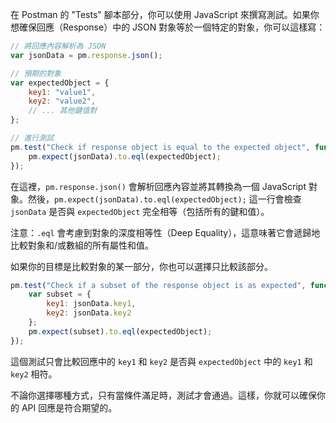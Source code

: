 在 Postman 的 "Tests" 腳本部分，你可以使用 JavaScript 來撰寫測試。如果你想確保回應（Response）中的 JSON 對象等於一個特定的對象，你可以這樣寫：

```javascript
// 將回應內容解析為 JSON
var jsonData = pm.response.json();

// 預期的對象
var expectedObject = {
    key1: "value1",
    key2: "value2",
    // ... 其他鍵值對
};

// 進行測試
pm.test("Check if response object is equal to the expected object", function () {
    pm.expect(jsonData).to.eql(expectedObject);
});
```

在這裡，`pm.response.json()` 會解析回應內容並將其轉換為一個 JavaScript 對象。然後，`pm.expect(jsonData).to.eql(expectedObject);` 這一行會檢查 `jsonData` 是否與 `expectedObject` 完全相等（包括所有的鍵和值）。

注意：`.eql` 會考慮到對象的深度相等性（Deep Equality），這意味著它會遞歸地比較對象和/或數組的所有屬性和值。

如果你的目標是比較對象的某一部分，你也可以選擇只比較該部分。

```javascript
pm.test("Check if a subset of the response object is as expected", function () {
    var subset = {
        key1: jsonData.key1,
        key2: jsonData.key2
    };
    pm.expect(subset).to.eql(expectedObject);
});
```

這個測試只會比較回應中的 `key1` 和 `key2` 是否與 `expectedObject` 中的 `key1` 和 `key2` 相符。

不論你選擇哪種方式，只有當條件滿足時，測試才會通過。這樣，你就可以確保你的 API 回應是符合期望的。